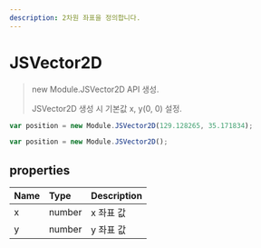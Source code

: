 ```yaml
---
description: 2차원 좌표을 정의합니다.
---
```


# JSVector2D

> new Module.JSVector2D API 생성.
> 
> JSVector2D 생성 시 기본값 x, y(0, 0) 설정.

```javascript
var position = new Module.JSVector2D(129.128265, 35.171834);

var position = new Module.JSVector2D();
```

## properties

| Name | Type | Description |
| :--- | :--- | :--- |
| x | number | x 좌표 값 |
| y | number | y 좌표 값 |